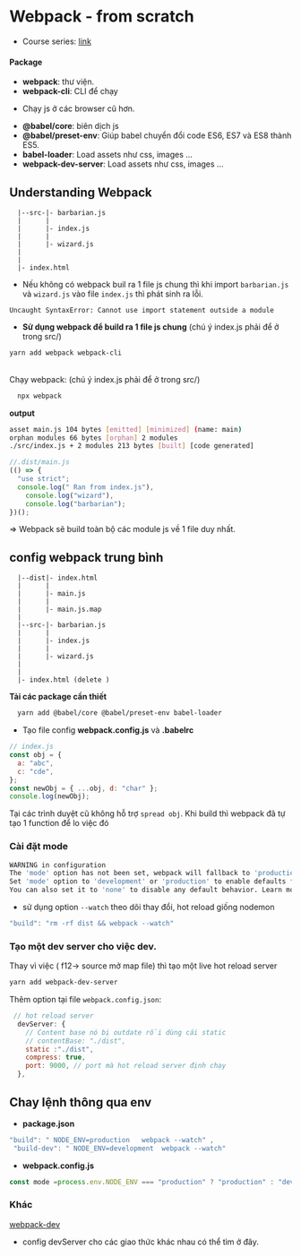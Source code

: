 # Webpack - from scratch

- Course series: [ link ](https://www.youtube.com/watch?v=X1nxTjVDYdQ&list=PLmZPx_9ZF_sB4orswXdpThGMX9ii2uP7Z&ab_channel=SwashbucklingwithCode)

#### Package

- **webpack**: thư viện.
- **webpack-cli**: CLI để chạy

* Chạy js ở các browser cũ hơn.

- **@babel/core**: biên dịch js
- **@babel/preset-env**: Giúp babel chuyển đổi code ES6, ES7 và ES8 thành ES5.
- **babel-loader**: Load assets như css, images ...
- **webpack-dev-server**: Load assets như css, images ...

## Understanding Webpack

```
  |--src-|- barbarian.js
  |      |
  |      |- index.js
  |      |
  |      |- wizard.js
  |
  |
  |- index.html

```

- Nếu không có webpack buil ra 1 file js chung thì khi import `barbarian.js` và `wizard.js` vào file `index.js` thì phát sinh ra lỗi.

```
Uncaught SyntaxError: Cannot use import statement outside a module
```

- **Sử dụng webpack để build ra 1 file js chung** (chú ý index.js phải để ở trong src/)<br>

```bash
yarn add webpack webpack-cli
```

<br>
Chạy webpack: (chú ý index.js phải để ở trong src/)

```bash
  npx webpack
```

**output**

```bash
asset main.js 104 bytes [emitted] [minimized] (name: main)
orphan modules 66 bytes [orphan] 2 modules
./src/index.js + 2 modules 213 bytes [built] [code generated]
```

```js
//.dist/main.js
(() => {
  "use strict";
  console.log(" Ran from index.js"),
    console.log("wizard"),
    console.log("barbarian");
})();
```

=> Webpack sẽ build toàn bộ các module js về 1 file duy nhất.

## config webpack trung bình

```
  |--dist|- index.html
  |      |
  |      |- main.js
  |      |
  |      |- main.js.map
  |
  |--src-|- barbarian.js
  |      |
  |      |- index.js
  |      |
  |      |- wizard.js
  |
  |
  |- index.html (delete )

```

**Tải các package cần thiết**

```bash
  yarn add @babel/core @babel/preset-env babel-loader
```

- Tạo file config **webpack.config.js** và **.babelrc** <br>

```js
// index.js
const obj = {
  a: "abc",
  c: "cde",
};
const newObj = { ...obj, d: "char" };
console.log(newObj);
```

Tại các trình duyệt cũ không hỗ trợ `spread obj`. Khi build thì webpack đã tự tạo 1 function để lo việc đó

### Cài đặt mode

```bash
WARNING in configuration
The 'mode' option has not been set, webpack will fallback to 'production' for this value.
Set 'mode' option to 'development' or 'production' to enable defaults for each environment.
You can also set it to 'none' to disable any default behavior. Learn more: https://webpack.js.org/configuration/mode/
```

- sử dụng option `--watch` theo dõi thay đổi, hot reload giống nodemon

```js
"build": "rm -rf dist && webpack --watch"
```

### Tạo một dev server cho việc dev.

Thay vì việc ( f12-> source mở map file) thì tạo một live hot reload server

```bash
yarn add webpack-dev-server
```

Thêm option tại file `webpack.config.json`:

```js
 // hot reload server
  devServer: {
    // Content base nó bị outdate rồi dùng cái static
    // contentBase: "./dist",
    static :"./dist",
    compress: true,
    port: 9000, // port mà hot reload server định chạy
  },


```

## Chay lệnh thông qua env


* __package.json__
```js
"build": " NODE_ENV=production   webpack --watch" ,
 "build-dev": " NODE_ENV=development  webpack --watch"
```

* __webpack.config.js__

``` js
const mode =process.env.NODE_ENV === "production" ? "production" : "development";
```


### Khác 
[webpack-dev ](https://webpack.js.org/configuration/dev-server/#websockettransport)
* config devServer  cho các giao thức khác nhau có thể tìm ở đây.

